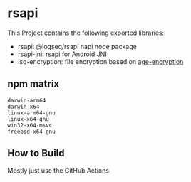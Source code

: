 # rsapi

This Project contains the following exported libraries:

- rsapi: @logseq/rsapi napi node package
- rsapi-jni: rsapi for Android JNI
- lsq-encryption: file encryption based on [age-encryption](http://age-encryption.org/)

## npm matrix

```
darwin-arm64
darwin-x64
linux-arm64-gnu
linux-x64-gnu
win32-x64-msvc
freebsd-x64-gnu
```

## How to Build

Mostly just use the GitHub Actions
